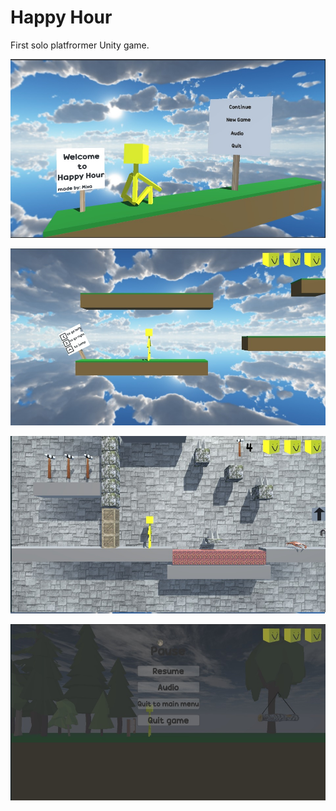 # Happy Hour
 First solo platfrormer Unity game.
 
![Gameplay1](pictures/1.jpg)

![Gameplay2](pictures/2.jpg)

![Gameplay3](pictures/3.jpg)

![Gameplay4](pictures/4.jpg)
